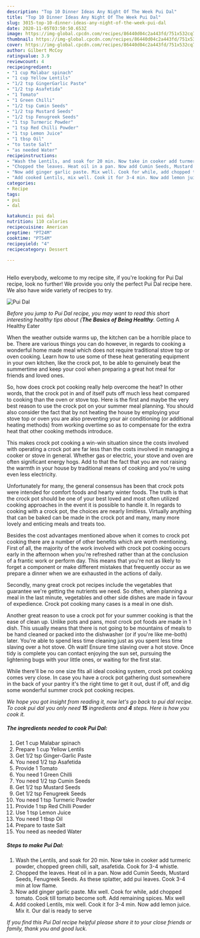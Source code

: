 ```yaml
---
description: "Top 10 Dinner Ideas Any Night Of The Week Pui Dal"
title: "Top 10 Dinner Ideas Any Night Of The Week Pui Dal"
slug: 3015-top-10-dinner-ideas-any-night-of-the-week-pui-dal
date: 2020-11-05T03:50:50.653Z
image: https://img-global.cpcdn.com/recipes/86440d04c2a443fd/751x532cq70/pui-dal-recipe-main-photo.jpg
thumbnail: https://img-global.cpcdn.com/recipes/86440d04c2a443fd/751x532cq70/pui-dal-recipe-main-photo.jpg
cover: https://img-global.cpcdn.com/recipes/86440d04c2a443fd/751x532cq70/pui-dal-recipe-main-photo.jpg
author: Gilbert McCoy
ratingvalue: 3.9
reviewcount: 4
recipeingredient:
- "1 cup Malabar spinach"
- "1 cup Yellow Lentils"
- "1/2 tsp GingerGarlic Paste"
- "1/2 tsp Asafetida"
- "1 Tomato"
- "1 Green Chilli"
- "1/2 tsp Cumin Seeds"
- "1/2 tsp Mustard Seeds"
- "1/2 tsp Fenugreek Seeds"
- "1 tsp Turmeric Powder"
- "1 tsp Red Chilli Powder"
- "1 tsp Lemon Juice"
- "1 tbsp Oil"
- "to taste Salt"
- "as needed Water"
recipeinstructions:
- "Wash the Lentils, and soak for 20 min. Now take in cooker add turmeric powder, chopped green chilli, salt, asafetida. Cook for 3-4 whistle."
- "Chopped the leaves. Heat oil in a pan. Now add Cumin Seeds, Mustard Seeds, Fenugreek Seeds. As these splatter, add pui leaves. Cook 3-4 min at low flame."
- "Now add ginger garlic paste. Mix well. Cook for while, add chopped tomato. Cook till tomato become soft. Add remaining spices. Mix well"
- "Add cooked Lentils, mix well. Cook it for 3-4 min. Now add lemon juice. Mix it. Our dal is ready to serve"
categories:
- Recipe
tags:
- pui
- dal

katakunci: pui dal 
nutrition: 110 calories
recipecuisine: American
preptime: "PT24M"
cooktime: "PT54M"
recipeyield: "4"
recipecategory: Dessert

---
```

<br>
Hello everybody, welcome to my recipe site, if you're looking for Pui Dal recipe, look no further! We provide you only the perfect Pui Dal recipe here. We also have wide variety of recipes to try.
<br>


![Pui Dal](https://img-global.cpcdn.com/recipes/86440d04c2a443fd/751x532cq70/pui-dal-recipe-main-photo.jpg)

<i>Before you jump to Pui Dal recipe, you may want to read this short interesting healthy tips about {<strong>The Basics of Being Healthy</strong>.</i>
Getting A Healthy Eater


When the weather outside warms up, the kitchen can be a horrible place to be. There are various things you can do however, in regards to cooking a wonderful home made meal which does not require traditional stove top or oven cooking. Learn how to use some of these heat generating equipment in your own kitchen, like the crock pot, to be able to genuinely beat the summertime and keep your cool when preparing a great hot meal for friends and loved ones.

So, how does crock pot cooking really help overcome the heat? In other words, that the crock pot in and of itself puts off much less heat compared to cooking than the oven or stove top. Here is the first and maybe the very best reason to use the crock pot on your summer meal planning. You should also consider the fact that by not heating the house by employing your stove top or oven you are also preventing your air conditioning (or additional heating methods) from working overtime so as to compensate for the extra heat that other cooking methods introduce.

This makes crock pot cooking a win-win situation since the costs involved with operating a crock pot are far less than the costs involved in managing a cooker or stove in general. Whether gas or electric, your stove and oven are often significant energy hogs. Add to that the fact that you are not raising the warmth in your house by traditional means of cooking and you're using even less electricity.

Unfortunately for many, the general consensus has been that crock pots were intended for comfort foods and hearty winter foods.  The truth is that the crock pot should be one of your best loved and most often utilized cooking approaches in the event it is possible to handle it. In regards to cooking with a crock pot, the choices are nearly limitless.  Virtually anything that can be baked can be made in the crock pot and many, many more lovely and enticing meals and treats too.



Besides the cost advantages mentioned above when it comes to crock pot cooking there are a number of other benefits which are worth mentioning. First of all, the majority of the work involved with crock pot cooking occurs early in the afternoon when you're refreshed rather than at the conclusion of a frantic work or perform day. This means that you're not as likely to forget a component or make different mistakes that frequently occur as we prepare a dinner when we are exhausted in the actions of daily.

Secondly, many great crock pot recipes include the vegetables that guarantee we're getting the nutrients we need. So often, when planning a meal in the last minute, vegetables and other side dishes are made in favour of expedience. Crock pot cooking many cases is a meal in one dish.

Another great reason to use a crock pot for your summer cooking is that the ease of clean up.  Unlike pots and pans, most crock pot foods are made in 1 dish. This usually means that there is not going to be mountains of meals to be hand cleaned or packed into the dishwasher (or if you're like me-both) later. You're able to spend less time cleaning just as you spent less time slaving over a hot stove. Oh wait! Ensure time slaving over a hot stove. Once tidy is complete you can contact enjoying the sun set, pursuing the lightening bugs with your little ones, or waiting for the first star.

While there'll be no one size fits all ideal cooking system, crock pot cooking comes very close. In case you have a crock pot gathering dust somewhere in the back of your pantry it's the right time to get it out, dust if off, and dig some wonderful summer crock pot cooking recipes.


<i>We hope you got insight from reading it, now let's go back to pui dal recipe. To cook pui dal you only need <strong>15</strong> ingredients and <strong>4</strong> steps. Here is how you cook it.
</i>

##### The ingredients needed to cook Pui Dal:

1. Get 1 cup Malabar spinach
1. Prepare 1 cup Yellow Lentils
1. Get 1/2 tsp Ginger-Garlic Paste
1. You need 1/2 tsp Asafetida
1. Provide 1 Tomato
1. You need 1 Green Chilli
1. You need 1/2 tsp Cumin Seeds
1. Get 1/2 tsp Mustard Seeds
1. Get 1/2 tsp Fenugreek Seeds
1. You need 1 tsp Turmeric Powder
1. Provide 1 tsp Red Chilli Powder
1. Use 1 tsp Lemon Juice
1. You need 1 tbsp Oil
1. Prepare to taste Salt
1. You need as needed Water


##### Steps to make Pui Dal:

1. Wash the Lentils, and soak for 20 min. Now take in cooker add turmeric powder, chopped green chilli, salt, asafetida. Cook for 3-4 whistle.
1. Chopped the leaves. Heat oil in a pan. Now add Cumin Seeds, Mustard Seeds, Fenugreek Seeds. As these splatter, add pui leaves. Cook 3-4 min at low flame.
1. Now add ginger garlic paste. Mix well. Cook for while, add chopped tomato. Cook till tomato become soft. Add remaining spices. Mix well
1. Add cooked Lentils, mix well. Cook it for 3-4 min. Now add lemon juice. Mix it. Our dal is ready to serve




<i>If you find this Pui Dal recipe helpful please share it to your close friends or family, thank you and good luck.</i>
